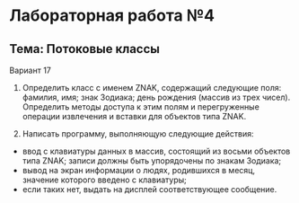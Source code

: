 Лабораторная работа №4
=====
Тема: Потоковые классы
-----
Вариант 17  

1. Определить класс с именем ZNAK, содержащий следующие поля:
фамилия, имя; знак Зодиака; день рождения (массив из трех чисел).
Определить методы доступа к этим полям и перегруженные операции
извлечения и вставки для объектов типа ZNAK.


2. Написать программу, выполняющую следующие действия:
 * ввод с клавиатуры данных в массив, состоящий из восьми объектов типа
ZNAK; записи должны быть упорядочены по знакам Зодиака;
 * вывод на экран информации о людях, родившихся в месяц, значение
которого введено с клавиатуры;
 * если таких нет, выдать на дисплей соответствующее сообщение.